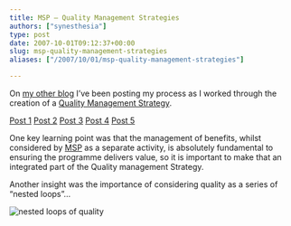 ```yaml
---
title: MSP – Quality Management Strategies
authors: ["synesthesia"]
type: post
date: 2007-10-01T09:12:37+00:00
slug: msp-quality-management-strategies 
aliases: ["/2007/10/01/msp-quality-management-strategies"]

---
```

On [my other blog][1] I’ve been posting my process as I worked through the creation of a [Quality Management Strategy][2].

[Post 1][3] [Post 2][4] [Post 3][5] [Post 4][6] [Post 5][7]

One key learning point was that the management of benefits, whilst considered by [MSP][8] <font color="#0000ff"></font>as a separate activity, is absolutely fundamental to ensuring the programme delivers value, so it is important to make that an integrated part of the Quality management Strategy.

Another insight was the importance of considering quality as a series of “nested loops”…

<img src="https://www.synesthesia.co.uk/msp/wp/uploads/nested-loops-of-quality.png" alt="nested loops of quality" border="0" />

 [1]: https://www.synesthesia.co.uk/msp/
 [2]: https://synesthesia.co.uk/msp/wiki/QualityManagementStrategy
 [3]: https://www.synesthesia.co.uk/msp/2007/09/25/quality-management-strategies-1/
 [4]: https://www.synesthesia.co.uk/msp/2007/09/25/quality-management-strategies-2/
 [5]: https://www.synesthesia.co.uk/msp/2007/09/25/quality-management-strategies-3/
 [6]: https://www.synesthesia.co.uk/msp/2007/09/25/quality-management-strategies-4/
 [7]: https://www.synesthesia.co.uk/msp/2007/09/26/quality-management-strategies-5/
 [8]: https://synesthesia.co.uk/msp/wiki/MSP